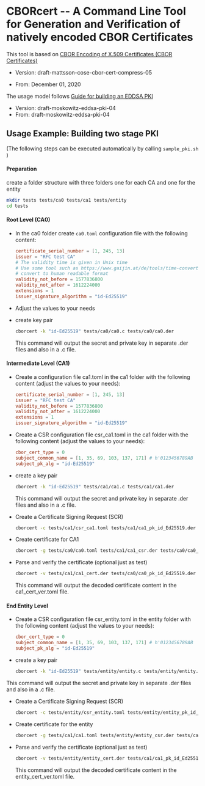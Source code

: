# CBORcert -- A Command Line Tool for Generation and Verification of natively encoded CBOR Certificates 

This tool is based on [CBOR Encoding of X.509 Certificates (CBOR Certificates)](https://datatracker.ietf.org/doc/draft-mattsson-cose-cbor-cert-compress/)

* Version: draft-mattsson-cose-cbor-cert-compress-05

* From: December 01, 2020

The usage model follows [Guide for building an EDDSA PKI](https://datatracker.ietf.org/doc/draft-moskowitz-eddsa-pki/)

* Version: draft-moskowitz-eddsa-pki-04
* From: draft-moskowitz-eddsa-pki-04

## Usage Example: Building two stage PKI 

(The following steps can be executed automatically by calling `sample_pki.sh` )

#### Preparation

create a folder structure with three folders one for each CA and one for the entity

```bash
mkdir tests tests/ca0 tests/ca1 tests/entity
cd tests
```

#### Root Level (CA0)

* In the ca0 folder create `ca0.toml` configuration file with the following content:
    ```toml
    certificate_serial_number = [1, 245, 13]
    issuer = "RFC test CA"
    # The validity time is given in Unix time
    # Use some tool such as https://www.gaijin.at/de/tools/time-converter to 
    # convert to human readable format
    validity_not_before = 1577836800
    validity_not_after = 1612224000 
    extensions = 1
    issuer_signature_algorithm = "id-Ed25519"
    ```

* Adjust the values to your needs

* create key pair 

  ```bash
  cborcert -k "id-Ed25519" tests/ca0/ca0.c tests/ca0/ca0.der
  ```

  This command will output the secret and private key in separate .der files and also in a .c file.

#### Intermediate Level (CA1)

* Create a configuration file  ca1.toml  in the ca1 folder with the following content (adjust the values to your needs):

  ```toml
  certificate_serial_number = [1, 245, 13]
  issuer = "RFC test CA"
  validity_not_before = 1577836800
  validity_not_after = 1612224000 
  extensions = 1
  issuer_signature_algorithm = "id-Ed25519"
  ```

* Create a CSR configuration file  csr_ca1.toml  in the ca1 folder with the following content (adjust the values to your needs):

  ```toml
  cbor_cert_type = 0
  subject_common_name = [1, 35, 69, 103, 137, 171] # h'0123456789AB 
  subject_pk_alg = "id-Ed25519"
  ```

* create a key pair 

  ```bash
  cborcert -k "id-Ed25519" tests/ca1/ca1.c tests/ca1/ca1.der
  ```

  This command will output the secret and private key in separate .der files and also in a .c file.

* Create a Certificate Signing Request (SCR)

  ```bash
  cborcert -c tests/ca1/csr_ca1.toml tests/ca1/ca1_pk_id_Ed25519.der tests/ca1/ca1_sk_id_Ed25519.der tests/ca1/ca1_csr.c tests/ca1/ca1_csr.der
  ```

* Create certificate for CA1

  ```bash
  cborcert -g tests/ca0/ca0.toml tests/ca1/ca1_csr.der tests/ca0/ca0_pk_id_Ed25519.der tests/ca0/ca0_sk_id_Ed25519.der tests/ca1/ca1_cert.c tests/ca1/ca1_cert.der
  ```

* Parse and verify the certificate (optional just as test)

  ```bash
  cborcert -v tests/ca1/ca1_cert.der tests/ca0/ca0_pk_id_Ed25519.der tests/ca1/ca1_cert_ver.toml
  ```

  This command will output the decoded certificate content in the ca1_cert_ver.toml file.

#### End Entity Level

* Create a CSR configuration file  csr_entity.toml  in the entity folder with the following content (adjust the values to your needs):

  ```toml
  cbor_cert_type = 0
  subject_common_name = [1, 35, 69, 103, 137, 171] # h'0123456789AB 
  subject_pk_alg = "id-Ed25519"
  ```

* create a key pair 

  ```bash
  cborcert -k "id-Ed25519" tests/entity/entity.c tests/entity/entity.der
  ```
This command will output the secret and private key in separate .der files and also in a .c file.

* Create a Certificate Signing Request (SCR)

  ```bash
  cborcert -c tests/entity/csr_entity.toml tests/entity/entity_pk_id_Ed25519.der tests/entity/entity_sk_id_Ed25519.der tests/entity/entity_csr.c tests/entity/entity_csr.der
  ```

* Create certificate for the entity

  ```bash
  cborcert -g tests/ca1/ca1.toml tests/entity/entity_csr.der tests/ca1/ca1_pk_id_Ed25519.der tests/ca1/ca1_sk_id_Ed25519.der tests/entity/entity_cert.c tests/entity/entity_cert.der
  ```

* Parse and verify the certificate (optional just as test)

  ```bash
  cborcert -v tests/entity/entity_cert.der tests/ca1/ca1_pk_id_Ed25519.der tests/entity/entity_cert_ver.toml
  ```

  This command will output the decoded certificate content in the entity_cert_ver.toml file.